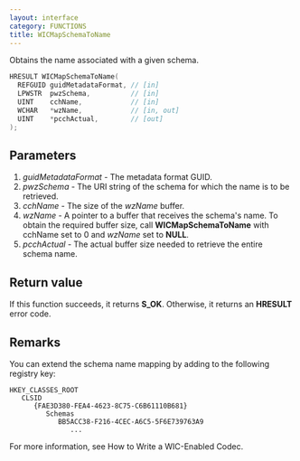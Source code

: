 ```yaml
---
layout: interface
category: FUNCTIONS
title: WICMapSchemaToName
---
```


Obtains the name associated with a given schema.

```cpp
HRESULT WICMapSchemaToName(
  REFGUID guidMetadataFormat, // [in]
  LPWSTR  pwzSchema,          // [in]
  UINT    cchName,            // [in]
  WCHAR   *wzName,            // [in, out]
  UINT    *pcchActual,        // [out]
);
```

## Parameters

1. *guidMetadataFormat* - The metadata format GUID.
2. *pwzSchema* - The URI string of the schema for which the name is to be retrieved.
3. *cchName* - The size of the *wzName* buffer.
4. *wzName* - A pointer to a buffer that receives the schema's name.
   To obtain the required buffer size, call **WICMapSchemaToName** with cchName set to 0 and *wzName* set to **NULL**.
5. *pcchActual* - The actual buffer size needed to retrieve the entire schema name.

## Return value

If this function succeeds, it returns **S_OK**.
Otherwise, it returns an **HRESULT** error code.

## Remarks

You can extend the schema name mapping by adding to the following registry key:

```text
HKEY_CLASSES_ROOT
   CLSID
      {FAE3D380-FEA4-4623-8C75-C6B61110B681}
         Schemas
            BB5ACC38-F216-4CEC-A6C5-5F6E739763A9
               ...
```

For more information, see How to Write a WIC-Enabled Codec.
